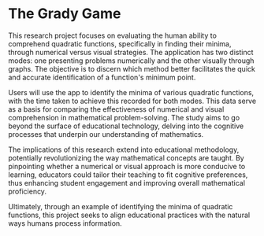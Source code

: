 # The Grady Game
This research project focuses on evaluating the human ability to comprehend quadratic functions, specifically in finding their minima, through numerical versus visual strategies. The application has two distinct modes: one presenting problems numerically and the other visually through graphs. The objective is to discern which method better facilitates the quick and accurate identification of a function's minimum point.

Users will use the app to identify the minima of various quadratic functions, with the time taken to achieve this recorded for both modes. This data serve as a basis for comparing the effectiveness of numerical and visual comprehension in mathematical problem-solving. The study aims to go beyond the surface of educational technology, delving into the cognitive processes that underpin our understanding of mathematics.

The implications of this research extend into educational methodology, potentially revolutionizing the way mathematical concepts are taught. By pinpointing whether a numerical or visual approach is more conducive to learning, educators could tailor their teaching to fit cognitive preferences, thus enhancing student engagement and improving overall mathematical proficiency. 

Ultimately, through an example of identifying the minima of quadratic functions, this project seeks to align educational practices with the natural ways humans process information.

